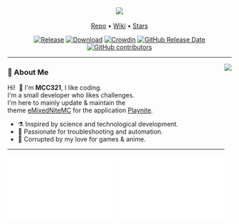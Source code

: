 <!-- Github Profile Readme Based on https://github.com/daephx -->

<!-- Banner -->

<div align="center">
<a href="#"><img src="assets/start.gif"/></a>

<a href="https://github.com/MCC321-QC?tab=repositories" target="_blank" rel="noopener noreferrer">Repo</a>
•&nbsp;<a href="https://github.com/MCC321-QC/eMixedNiteMC/wiki" target="_blank" rel="noopener noreferrer">Wiki</a>
•&nbsp;<a href="https://github.com/MCC321-QC?tab=stars" target="_blank" rel="noopener noreferrer">Stars</a>

[![Release](https://img.shields.io/github/v/release/MCC321-QC/eMixedNiteMC?display_name=release&include_prereleases&label=Release&sort=date&style=flat)](https://github.com/MCC321-QC/eMixedNiteMC/releases/latest) [![Download](https://img.shields.io/github/downloads/MCC321-QC/eMixedNiteMC/total?label=Downloads&style=flat)](https://github.com/MCC321-QC/eMixedNiteMC/releases/latest) [![Crowdin](https://badges.crowdin.net/emixednitemc/localized.svg)](https://crowdin.com/project/emixednitemc) [![GitHub Release Date](https://img.shields.io/github/release-date/MCC321-QC/eMixedNiteMC?cacheSeconds=5000)](https://github.com/MCC321-QC/eMixedNiteMC/releases/latest) [![GitHub contributors](https://img.shields.io/github/contributors/MCC321-QC/eMixedNiteMC?cacheSeconds=5000)](https://github.com/MCC321-QC/eMixedNiteMC/graphs/contributors)

</div>

<hr>

<!-- Introduction -->

<a href="#"><img align=right height="210px" src="assets/delete.gif"/></a>

### :space_invader: About Me

Hi!&nbsp; :wave: I'm **MCC321**, I like coding.<br>
I'm a small developer who likes challenges.<br>
I'm here to mainly update & maintain the<br>
theme [eMixedNiteMC](https://github.com/MCC321-QC/eMixedNiteMC) for the application [Playnite](https://www.playnite.link).

- :alembic: Inspired by science and technological development.
- :heartbeat: Passionate for troubleshooting and automation.
- :anger: Corrupted by my love for games & anime.

<hr>

<!-- Statistics -->

<div align=center>
<a href="https://github.com/jstrieb/github-stats"><img style="height: auto; width: 48%;" src="https://raw.githubusercontent.com/MCC321-QC/github-stats/refs/heads/master/generated/overview.svg#gh-dark-mode-only"/></a>
<a href="https://github.com/jstrieb/github-stats"><img style="height: auto; width: 48%;" src="https://raw.githubusercontent.com/MCC321-QC/github-stats/refs/heads/master/generated/languages.svg#gh-dark-mode-only"/></a>

</div>


